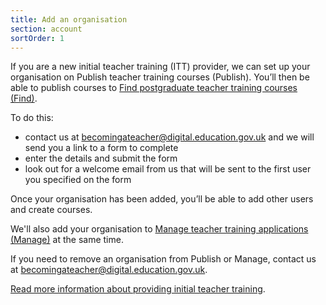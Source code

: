 ```yaml
---
title: Add an organisation
section: account
sortOrder: 1
---
```


If you are a new initial teacher training (ITT) provider, we can set up your organisation on Publish teacher training courses (Publish). You’ll then be able to publish courses to [Find postgraduate teacher training courses (Find)](https://www.find-postgraduate-teacher-training.service.gov.uk/).

To do this:

- contact us at becomingateacher@digital.education.gov.uk and we will send you a link to a form to complete
- enter the details and submit the form
- look out for a welcome email from us that will be sent to the first user you specified on the form

Once your organisation has been added, you’ll be able to add other users and create courses.

We'll also add your organisation to [Manage teacher training applications (Manage)](https://www.apply-for-teacher-training.service.gov.uk/provider) at the same time.

If you need to remove an organisation from Publish or Manage, contact us at becomingateacher@digital.education.gov.uk.

[Read more information about providing initial teacher training](https://www.gov.uk/education/initial-teacher-training-itt).
